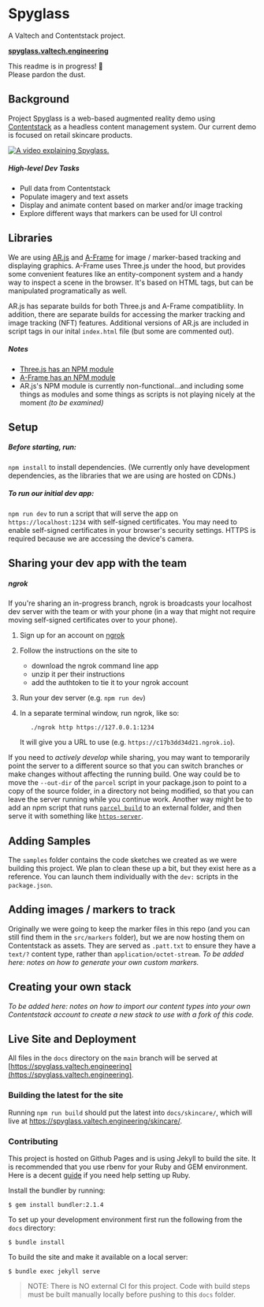 # Spyglass

A Valtech and Contentstack project.

[**spyglass.valtech.engineering**](https://spyglass.valtech.engineering)

This readme is in progress! 🚧  
Please pardon the dust. 

## Background

Project Spyglass is a web-based augmented reality demo using [Contentstack](https://www.contentstack.com) as a headless content management system. Our current demo is focused on retail skincare products.

[![A video explaining Spyglass.](https://spyglass.valtech.engineering/images/demo_poster.jpg)](https://spyglass.valtech.engineering/images/demo.mp4)

##### High-level Dev Tasks
* Pull data from Contentstack
* Populate imagery and text assets
* Display and animate content based on marker and/or image tracking
* Explore different ways that markers can be used for UI control


## Libraries
We are using [AR.js](https://ar-js-org.github.io/AR.js-Docs/) and [A-Frame](https://aframe.io/) for image / marker-based tracking and displaying graphics. A-Frame uses Three.js under the hood, but provides some convenient features like an entity-component system and a handy way to inspect a scene in the browser. It's based on HTML tags, but can be manipulated programatically as well.

AR.js has separate builds for both Three.js and A-Frame compatibliity. In addition, there are separate builds for accessing the marker tracking and image tracking (NFT) features. Additional versions of AR.js are included in script tags in our inital `index.html` file (but some are commented out).

##### Notes
* [Three.js has an NPM module](https://www.npmjs.com/package/three)
* [A-Frame has an NPM module](https://www.npmjs.com/package/aframe)
* AR.js's NPM module is currently non-functional...and including some things as modules and some things as scripts is not playing nicely at the moment *(to be examined)*

## Setup

##### Before starting, run:

```npm install``` 
to install dependencies. (We currently only have development dependencies, as the libraries that we are using are hosted on CDNs.)

##### To run our initial dev app:
```npm run dev``` to run a script that will serve the app on `https://localhost:1234` with self-signed certificates. You may need to enable self-signed certificates in your browser's security settings. HTTPS is required because we are accessing the device's camera.

## Sharing your dev app with the team

##### ngrok
If you're sharing an in-progress branch, ngrok is broadcasts your localhost dev server with the team or with your phone (in a way that might not require moving self-signed certificates over to your phone).

1. Sign up for an account on [ngrok](https://dashboard.ngrok.com/signup)
2. Follow the instructions on the site to 
     - download the ngrok command line app 
     - unzip it per their instructions 
     - add the authtoken to tie it to your ngrok account
3. Run your dev server (e.g. `npm run dev`)
4. In a separate terminal window, run ngrok, like so: 

          ./ngrok http https://127.0.0.1:1234

     It will give you a URL to use (e.g. `https://c17b3dd34d21.ngrok.io`).

If you need to _actively develop_ while sharing, you may want to temporarily point the server to a different source so that you can switch branches or make changes without affecting the running build. One way could be to move the `--out-dir` of the `parcel` script in your package.json to point to a copy of the source folder, in a directory not being modified, so that you can leave the server running while you continue work. Another way might be to add an npm script that runs [`parcel build`](https://parceljs.org/production.html) to an external folder, and then serve it with something like [`https-server`](https://gist.github.com/jonsamp/587b78b7698be7c7fd570164a586e6b7).

## Adding Samples

The `samples` folder contains the code sketches we created as we were building this project. We plan to clean these up a bit, but they exist here as a reference. You can launch them individually with the `dev:` scripts in the `package.json`.

## Adding images / markers to track
Originally we were going to keep the marker files in this repo (and you can still find them in the `src/markers` folder), but we are now hosting them on Contentstack as assets. They are served as `.patt.txt` to ensure they have a `text/?` content type, rather than `application/octet-stream`. *To be added here: notes on how to generate your own custom markers.*

## Creating your own stack
*To be added here: notes on how to import our content types into your own Contentstack account to create a new stack to use with a fork of this code.*

## Live Site and Deployment

All files in the `docs` directory on the `main` branch will be served at [https://spyglass.valtech.engineering](https://spyglass.valtech.engineering).

### Building the latest for the site

Running ```npm run build``` should put the latest into `docs/skincare/`, which will live at <https://spyglass.valtech.engineering/skincare/>. 

### Contributing

This project is hosted on Github Pages and is using Jekyll to build the site. It is recommended that you use rbenv for your Ruby and GEM environment. Here is a decent [guide](https://jekyllrb.com/docs/installation/) if you need help setting up Ruby.

Install the bundler by running:

`$ gem install bundler:2.1.4`

To set up your development environment first run the following from the `docs` directory:

`$ bundle install`

To build the site and make it available on a local server:

`$ bundle exec jekyll serve`

>NOTE: There is NO external CI for this project. Code with build steps must be built manually locally before pushing to this `docs` folder.